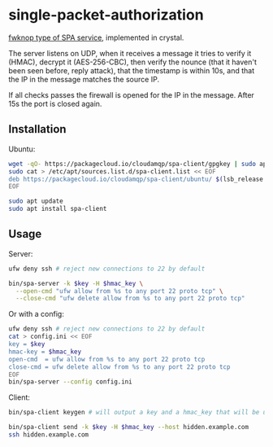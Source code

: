 # single-packet-authorization

[fwknop type of SPA service](http://www.cipherdyne.org/fwknop/docs/fwknop-tutorial.html), implemented in crystal.

The server listens on UDP, when it receives a message it tries to verify it (HMAC), decrypt it (AES-256-CBC), then verify the nounce (that it haven't been seen before, reply attack), that the timestamp is within 10s, and that the IP in the message matches the source IP.

If all checks passes the firewall is opened for the IP in the message. After 15s the port is closed again.

## Installation

Ubuntu:

```bash
wget -qO- https://packagecloud.io/cloudamqp/spa-client/gpgkey | sudo apt-key add -
sudo cat > /etc/apt/sources.list.d/spa-client.list << EOF
deb https://packagecloud.io/cloudamqp/spa-client/ubuntu/ $(lsb_release -cs) main
EOF

sudo apt update
sudo apt install spa-client
```

## Usage

Server:

```sh
ufw deny ssh # reject new connections to 22 by default

bin/spa-server -k $key -H $hmac_key \
  --open-cmd "ufw allow from %s to any port 22 proto tcp" \
  --close-cmd "ufw delete allow from %s to any port 22 proto tcp"
```

Or with a config:

```sh
ufw deny ssh # reject new connections to 22 by default
cat > config.ini << EOF
key = $key
hmac-key = $hmac_key
open-cmd  = ufw allow from %s to any port 22 proto tcp
close-cmd = ufw delete allow from %s to any port 22 proto tcp
EOF
bin/spa-server --config config.ini
```

Client:

```sh
bin/spa-client keygen # will output a key and a hmac_key that will be used below

bin/spa-client send -k $key -H $hmac_key --host hidden.example.com
ssh hidden.example.com
```
